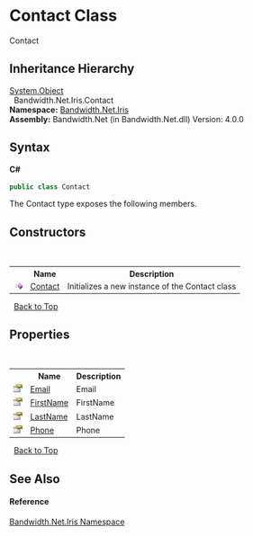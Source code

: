 ﻿# Contact Class
 

Contact


## Inheritance Hierarchy
<a href="http://msdn2.microsoft.com/en-us/library/e5kfa45b" target="_blank">System.Object</a><br />&nbsp;&nbsp;Bandwidth.Net.Iris.Contact<br />
**Namespace:**&nbsp;<a href ="N_Bandwidth_Net_Iris.md">Bandwidth.Net.Iris</a><br />**Assembly:**&nbsp;Bandwidth.Net (in Bandwidth.Net.dll) Version: 4.0.0

## Syntax

**C#**<br />
``` C#
public class Contact
```

The Contact type exposes the following members.


## Constructors
&nbsp;<table><tr><th></th><th>Name</th><th>Description</th></tr><tr><td>![Public method](media/pubmethod.gif "Public method")</td><td><a href ="M_Bandwidth_Net_Iris_Contact__ctor.md">Contact</a></td><td>
Initializes a new instance of the Contact class</td></tr></table>&nbsp;
<a href="#contact-class">Back to Top</a>

## Properties
&nbsp;<table><tr><th></th><th>Name</th><th>Description</th></tr><tr><td>![Public property](media/pubproperty.gif "Public property")</td><td><a href ="P_Bandwidth_Net_Iris_Contact_Email.md">Email</a></td><td>
Email</td></tr><tr><td>![Public property](media/pubproperty.gif "Public property")</td><td><a href ="P_Bandwidth_Net_Iris_Contact_FirstName.md">FirstName</a></td><td>
FirstName</td></tr><tr><td>![Public property](media/pubproperty.gif "Public property")</td><td><a href ="P_Bandwidth_Net_Iris_Contact_LastName.md">LastName</a></td><td>
LastName</td></tr><tr><td>![Public property](media/pubproperty.gif "Public property")</td><td><a href ="P_Bandwidth_Net_Iris_Contact_Phone.md">Phone</a></td><td>
Phone</td></tr></table>&nbsp;
<a href="#contact-class">Back to Top</a>

## See Also


#### Reference
<a href ="N_Bandwidth_Net_Iris.md">Bandwidth.Net.Iris Namespace</a><br />